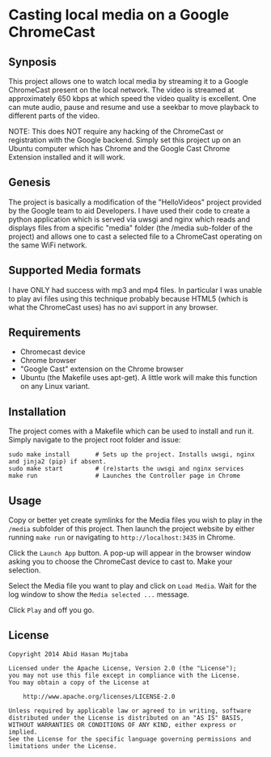 # Casting local media on a Google ChromeCast

## Synposis

This project allows one to watch local media by streaming it to a Google ChromeCast present on the local network. The video is streamed at approximately 650 kbps at which speed the video quality is excellent. One can mute audio, pause and resume and use a seekbar to move playback to different parts of the video.

NOTE: This does NOT require any hacking of the ChromeCast or registration with the Google backend. Simply set this project up on an Ubuntu computer which has Chrome and the Google Cast Chrome Extension installed and it will work.

## Genesis 

The project is basically a modification of the "HelloVideos" project provided by the Google team to aid Developers. I have used their code to create a python application which is served via uwsgi and nginx which reads and displays files from a specific "media" folder (the /media sub-folder of the project) and allows one to cast a selected file to a ChromeCast operating on the same WiFi network.

## Supported Media formats

I have ONLY had success with mp3 and mp4 files. In particular I was unable to play avi files using this technique probably because HTML5 (which is what the ChromeCast uses) has no avi support in any browser.

## Requirements

- Chromecast device
- Chrome browser
- "Google Cast" extension on the Chrome browser
- Ubuntu (the Makefile uses apt-get). A little work will make this function on any Linux variant.

## Installation

The project comes with a Makefile which can be used to install and run it. Simply navigate to the project root folder and issue:
    
    sudo make install       # Sets up the project. Installs uwsgi, nginx and jinja2 (pip) if absent.
    sudo make start         # (re)starts the uwsgi and nginx services
    make run                # Launches the Controller page in Chrome

## Usage

Copy or better yet create symlinks for the Media files you wish to play in the `/media` subfolder of this project. Then launch the project website by either running `make run` or navigating to `http://localhost:3435` in Chrome.

Click the `Launch App` button. A pop-up will appear in the browser window asking you to choose the ChromeCast device to cast to. Make your selection.

Select the Media file you want to play and click on `Load Media`. Wait for the log window to show the `Media selected ...` message.

Click `Play` and off you go.


## License

```
Copyright 2014 Abid Hasan Mujtaba

Licensed under the Apache License, Version 2.0 (the "License");
you may not use this file except in compliance with the License.
You may obtain a copy of the License at

    http://www.apache.org/licenses/LICENSE-2.0

Unless required by applicable law or agreed to in writing, software
distributed under the License is distributed on an "AS IS" BASIS,
WITHOUT WARRANTIES OR CONDITIONS OF ANY KIND, either express or implied.
See the License for the specific language governing permissions and
limitations under the License.
```
